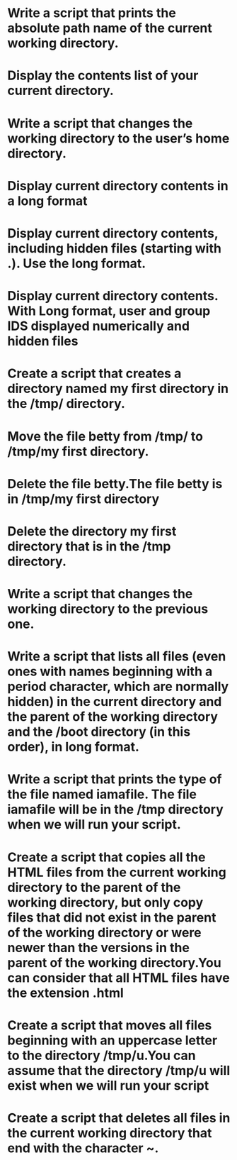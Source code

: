 # Write a script that prints the absolute path name of the current working directory.
# Display the contents list of your current directory.
# Write a script that changes the working directory to the user’s home directory.
# Display current directory contents in a long format
# Display current directory contents, including hidden files (starting with .). Use the long format.
# Display current directory contents. With Long format, user and group IDS displayed numerically and hidden files
# Create a script that creates a directory named my first directory in the /tmp/ directory.
# Move the file betty from /tmp/ to /tmp/my first directory.
# Delete the file betty.The file betty is in /tmp/my first directory
# Delete the directory my first directory that is in the /tmp directory.
# Write a script that changes the working directory to the previous one.
# Write a script that lists all files (even ones with names beginning with a period character, which are normally hidden) in the current directory and the parent of the working directory and the /boot directory (in this order), in long format.
# Write a script that prints the type of the file named iamafile. The file iamafile will be in the /tmp directory when we will run your script.
# Create a script that copies all the HTML files from the current working directory to the parent of the working directory, but only copy files that did not exist in the parent of the working directory or were newer than the versions in the parent of the working directory.You can consider that all HTML files have the extension .html
# Create a script that moves all files beginning with an uppercase letter to the directory /tmp/u.You can assume that the directory /tmp/u will exist when we will run your script
# Create a script that deletes all files in the current working directory that end with the character ~.
